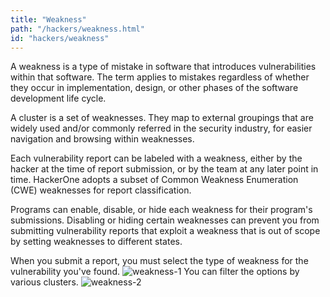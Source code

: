 ```yaml
---
title: "Weakness"
path: "/hackers/weakness.html"
id: "hackers/weakness"
---
```


A weakness is a type of mistake in software that introduces vulnerabilities within that software. The term applies to mistakes regardless of whether they occur in implementation, design, or other phases of the software development life cycle.

A cluster is a set of weaknesses. They map to external groupings that are widely used and/or commonly referred in the security industry, for easier navigation and browsing within weaknesses.

Each vulnerability report can be labeled with a weakness, either by the hacker at the time of report submission, or by the team at any later point in time. HackerOne adopts a subset of Common Weakness Enumeration (CWE) weaknesses for report classification.

Programs can enable, disable, or hide each weakness for their program's submissions. Disabling or hiding certain weaknesses can prevent you from submitting vulnerability reports that exploit a weakness that is out of scope by setting weaknesses to different states.

When you submit a report, you must select the type of weakness for the vulnerability you've found.
![weakness-1](./images/weakness-1.png)
You can filter the options by various clusters.
![weakness-2](./images/weakness-2.png)
